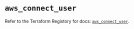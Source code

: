 # `aws_connect_user`

Refer to the Terraform Registory for docs: [`aws_connect_user`](https://registry.terraform.io/providers/hashicorp/aws/5.18.1/docs/resources/connect_user).
